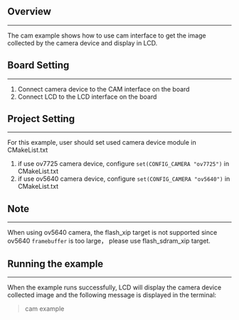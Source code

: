 ## Overview
***
The cam example shows how to use cam interface to get the image collected by the camera device and display in LCD.

## Board Setting
***
1. Connect camera device to the CAM interface on the board
2. Connect LCD to the LCD interface on the board

## Project Setting
***
For this example, user should set used camera device module in CMakeList.txt
1. if use ov7725 camera device, configure `set(CONFIG_CAMERA "ov7725")` in CMakeList.txt
2. if use ov5640 camera device, configure `set(CONFIG_CAMERA "ov5640")` in CMakeList.txt

## Note
***
When using ov5640 camera, the flash_xip target is not supported since ov5640 `framebuffer` is too large， please use flash_sdram_xip target.

## Running the example
***
When the example runs successfully, LCD will display the camera device collected image and the following message is displayed in the terminal:
> cam example

